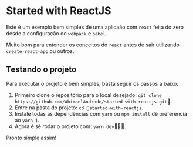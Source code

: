 # Started with ReactJS

Este é um exemplo bem simples de uma aplicaão com `react` feita do zero desde a configuração do `webpack` e `babel`.

Muito bom para entender os conceitos do `react` antes de sair utilizando `create-react-app` ou outros.

## Testando o projeto

Para executar o projeto é bem simples, basta seguir os passos a baixo:

1. Primeiro clone o repositório para o local desejado: `git clone https://github.com/AbimaelAndrade/started-with-reactjs.git`.
2. Entre na pasta do projeto: `cd started-with-reactjs`.
3. Instale todas as dependências com:`yarn` ou `npm install` dê preferencia ao `yarn` :).
4. Agora é sé rodar o projeto com: `yarn dev`.

Pronto simple assim! 